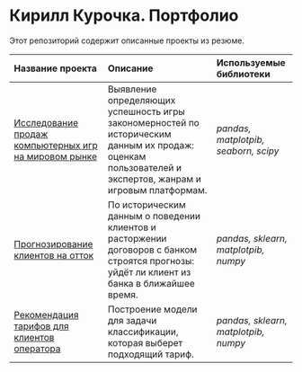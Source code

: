 # Кирилл Курочка. Портфолио

Этот репозиторий содержит описанные проекты из резюме.

| Название проекта | Описание | Используемые библиотеки | 
| :---------------------- | :---------------------- | :---------------------- |
| [Исследование продаж компьютерных игр на мировом рынке](computer_games_sales) | Выявление определяющих успешность игры закономерностей по историческим данным их продаж: оценкам пользователей и экспертов, жанрам и игровым платформам. | *pandas, matplotpib, seaborn, scipy* |
| [Прогнозирование клиентов на отток](customer_outflow) | По историческим данным о поведении клиентов и расторжении договоров с банком строятся прогнозы: уйдёт ли клиент из банка в ближайшее время.   | *pandas, sklearn, matplotpib, numpy* |
| [Рекомендация тарифов для клиентов оператора](rate_recomendation) | Построение модели для задачи классификации, которая выберет подходящий тариф.| *pandas, sklearn, matplotpib, numpy* |
